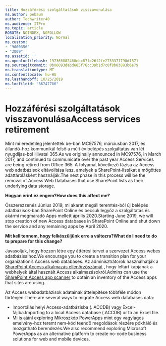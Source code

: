 ```yaml
---
title: Hozzáférési szolgáltatások visszavonulása
ms.author: pebaum
author: Techwriter40
ms.audience: ITPro
ms.topic: article
ROBOTS: NOINDEX, NOFOLLOW
localization_priority: Normal
ms.custom:
- "9000356"
- "2009"
ms.assetid: ''
ms.openlocfilehash: 197366882468ebc87fc26f2fe2733371790d1871
ms.sourcegitcommit: 0b06093dabd685f76cc39b1d7c0f8b03883b6e79
ms.translationtype: MT
ms.contentlocale: hu-HU
ms.lasthandoff: 10/25/2019
ms.locfileid: "36747786"
---
```

# <a name="access-services-retirement"></a><span data-ttu-id="b30ca-102">Hozzáférési szolgáltatások visszavonulása</span><span class="sxs-lookup"><span data-stu-id="b30ca-102">Access services retirement</span></span>

<span data-ttu-id="b30ca-103">Mint mi eredetileg jelentették be-ban MC97576, márciusban 2017, és állandó-hoz kommunikál felső a múlt év belépés szolgáltatás van lét nyugdíjas-ból Hivatal 365.</span><span class="sxs-lookup"><span data-stu-id="b30ca-103">As we originally announced in MC97576, in March 2017, and continued to communicate over the past year Access Services are being retired from Office 365.</span></span> <span data-ttu-id="b30ca-104">A folyamat következő fázisa az Access web adatbázisok eltávolítása lesz, amelyek a SharePoint-listákat a mögöttes adattárolásként használják.</span><span class="sxs-lookup"><span data-stu-id="b30ca-104">The next phase in this process will be the removal of Access Web Databases that use SharePoint lists as their underlying data storage.</span></span>

<span data-ttu-id="b30ca-105">**Hogyan érint ez engem?**</span><span class="sxs-lookup"><span data-stu-id="b30ca-105">**How does this affect me?**</span></span>

<span data-ttu-id="b30ca-106">Összerezzenés Június 2019, mi akarat megáll teremtés-ból új belépés adatbázisok-ban SharePoint Online és becsuk legyőz a szolgáltatás és akármi megmaradó Apps mellett április 2020.</span><span class="sxs-lookup"><span data-stu-id="b30ca-106">Starting June 2019, we will stop creation of new Access databases in SharePoint Online and shut down the service and any remaining apps by April 2020.</span></span>

<span data-ttu-id="b30ca-107">**Mit kell tennem, hogy felkészüljünk erre a változra?**</span><span class="sxs-lookup"><span data-stu-id="b30ca-107">**What do I need to do to prepare for this change?**</span></span>

<span data-ttu-id="b30ca-108">Javasoljuk, hogy hozzon létre egy áttérési tervet a szervezet Access webes adatbázisaihoz.</span><span class="sxs-lookup"><span data-stu-id="b30ca-108">We encourage you to create a transition plan for your organization’s Access web databases.</span></span> <span data-ttu-id="b30ca-109">Az adminisztrátorok használhatják a [SharePoint Access alkalmazás ellenőrzőszámát](https://github.com/SharePoint/PnP-Tools/tree/master/Solutions/SharePoint.AccessApp.Scanner) , hogy leltárt kapjanak a webhelyek által használt Access alkalmazásokról.</span><span class="sxs-lookup"><span data-stu-id="b30ca-109">Admins can use the [SharePoint Access app scanner](https://github.com/SharePoint/PnP-Tools/tree/master/Solutions/SharePoint.AccessApp.Scanner) to obtain an inventory of the Access apps that sites are using.</span></span>

<span data-ttu-id="b30ca-110">Az Access webadatbázisok adatainak áttelepítése többféle módon történjen:</span><span class="sxs-lookup"><span data-stu-id="b30ca-110">There are several ways to migrate Access web databases data:</span></span>

- <span data-ttu-id="b30ca-111">Importálás helyi Access-adatbázisba (. ACCDB) vagy Excel-fájlba.</span><span class="sxs-lookup"><span data-stu-id="b30ca-111">Importing to a local Access database (.ACCDB) or to an Excel file.</span></span>
- <span data-ttu-id="b30ca-112">Mi is ajánl exploring Mikroszkóp PowerApps mint egy vagylagos emelvény-hoz teremt nem-kód teendő megoldások részére pókháló és mozgatható berendezés.</span><span class="sxs-lookup"><span data-stu-id="b30ca-112">We also recommend exploring Microsoft PowerApps as an alternative platform to create no-code business solutions for web and mobile devices.</span></span>